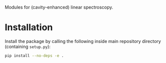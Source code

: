 Modules for (cavity-enhanced) linear spectroscopy.

# Installation
Install the package by calling the following inside main repository directory (containing `setup.py`):

``` sh
pip install --no-deps -e .
```

